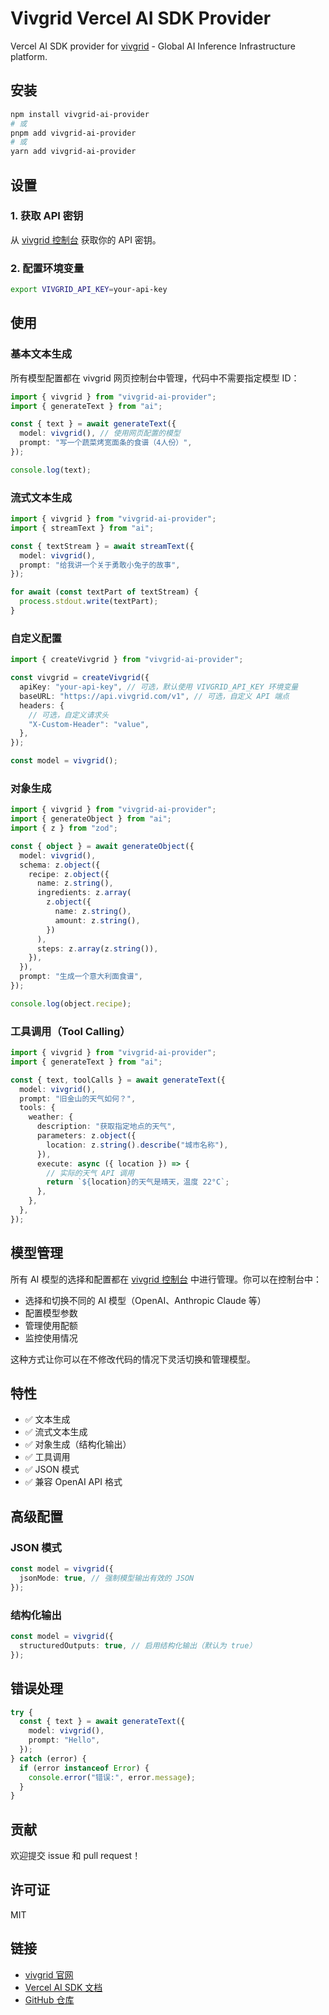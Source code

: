 # Vivgrid Vercel AI SDK Provider

Vercel AI SDK provider for [vivgrid](https://www.vivgrid.com/) - Global AI Inference Infrastructure platform.

## 安装

```bash
npm install vivgrid-ai-provider
# 或
pnpm add vivgrid-ai-provider
# 或
yarn add vivgrid-ai-provider
```

## 设置

### 1. 获取 API 密钥

从 [vivgrid 控制台](https://www.vivgrid.com/) 获取你的 API 密钥。

### 2. 配置环境变量

```bash
export VIVGRID_API_KEY=your-api-key
```

## 使用

### 基本文本生成

所有模型配置都在 vivgrid 网页控制台中管理，代码中不需要指定模型 ID：

```typescript
import { vivgrid } from "vivgrid-ai-provider";
import { generateText } from "ai";

const { text } = await generateText({
  model: vivgrid(), // 使用网页配置的模型
  prompt: "写一个蔬菜烤宽面条的食谱（4人份）",
});

console.log(text);
```

### 流式文本生成

```typescript
import { vivgrid } from "vivgrid-ai-provider";
import { streamText } from "ai";

const { textStream } = await streamText({
  model: vivgrid(),
  prompt: "给我讲一个关于勇敢小兔子的故事",
});

for await (const textPart of textStream) {
  process.stdout.write(textPart);
}
```

### 自定义配置

```typescript
import { createVivgrid } from "vivgrid-ai-provider";

const vivgrid = createVivgrid({
  apiKey: "your-api-key", // 可选，默认使用 VIVGRID_API_KEY 环境变量
  baseURL: "https://api.vivgrid.com/v1", // 可选，自定义 API 端点
  headers: {
    // 可选，自定义请求头
    "X-Custom-Header": "value",
  },
});

const model = vivgrid();
```

### 对象生成

```typescript
import { vivgrid } from "vivgrid-ai-provider";
import { generateObject } from "ai";
import { z } from "zod";

const { object } = await generateObject({
  model: vivgrid(),
  schema: z.object({
    recipe: z.object({
      name: z.string(),
      ingredients: z.array(
        z.object({
          name: z.string(),
          amount: z.string(),
        })
      ),
      steps: z.array(z.string()),
    }),
  }),
  prompt: "生成一个意大利面食谱",
});

console.log(object.recipe);
```

### 工具调用（Tool Calling）

```typescript
import { vivgrid } from "vivgrid-ai-provider";
import { generateText } from "ai";

const { text, toolCalls } = await generateText({
  model: vivgrid(),
  prompt: "旧金山的天气如何？",
  tools: {
    weather: {
      description: "获取指定地点的天气",
      parameters: z.object({
        location: z.string().describe("城市名称"),
      }),
      execute: async ({ location }) => {
        // 实际的天气 API 调用
        return `${location}的天气是晴天，温度 22°C`;
      },
    },
  },
});
```

## 模型管理

所有 AI 模型的选择和配置都在 [vivgrid 控制台](https://www.vivgrid.com/) 中进行管理。你可以在控制台中：

- 选择和切换不同的 AI 模型（OpenAI、Anthropic Claude 等）
- 配置模型参数
- 管理使用配额
- 监控使用情况

这种方式让你可以在不修改代码的情况下灵活切换和管理模型。

## 特性

- ✅ 文本生成
- ✅ 流式文本生成
- ✅ 对象生成（结构化输出）
- ✅ 工具调用
- ✅ JSON 模式
- ✅ 兼容 OpenAI API 格式

## 高级配置

### JSON 模式

```typescript
const model = vivgrid({
  jsonMode: true, // 强制模型输出有效的 JSON
});
```

### 结构化输出

```typescript
const model = vivgrid({
  structuredOutputs: true, // 启用结构化输出（默认为 true）
});
```

## 错误处理

```typescript
try {
  const { text } = await generateText({
    model: vivgrid(),
    prompt: "Hello",
  });
} catch (error) {
  if (error instanceof Error) {
    console.error("错误:", error.message);
  }
}
```

## 贡献

欢迎提交 issue 和 pull request！

## 许可证

MIT

## 链接

- [vivgrid 官网](https://www.vivgrid.com/)
- [Vercel AI SDK 文档](https://sdk.vercel.ai/)
- [GitHub 仓库](https://github.com/vivgrid/vivgrid-ai-provider)
